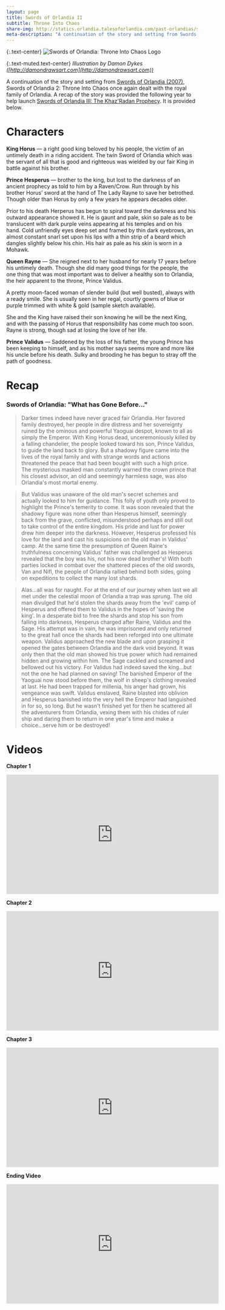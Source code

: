 ```yaml
---
layout: page
title: Swords of Orlandia II
subtitle: Throne Into Chaos
share-img: http://statics.orlandia.talesoforlandia.com/past-orlandias/swords/swords-2-logo.gif
meta-description: "A continuation of the story and setting from Swords of Orlandia (2007), Swords of Orlandia 2: Throne Into Chaos once again dealt with the royal family of Orlandia."
---
```


{:.text-center}
![Swords of Orlandia: Throne Into Chaos Logo][swords-2-logo]

{:.text-muted.text-center}
*Illustration by Damon Dykes ([http://damondrawsart.com](http://damondrawsart.com))*

A continuation of the story and setting from [Swords of Orlandia (2007)](/history/swords), Swords of Orlandia 2: Throne Into Chaos once again dealt with the royal family of Orlandia. A recap of the story was provided the following year to help launch [Swords of Orlandia III: The Khaz'Radan Prophecy](/history/swords-3). It is provided below.

# Characters

**King Horus** &mdash; a right good king beloved by his people, the victim of an untimely death in a riding accident. The twin Sword of Orlandia which was the servant of all that is good and righteous was wielded by our fair King in battle against his brother.

**Prince Hesperus** &mdash; brother to the king, but lost to the darkness of an ancient prophecy as told to him by a Raven/Crow. Run through by his brother Horus’ sword at the hand of The Lady Rayne to save her betrothed. Though older than Horus by only a few years he appears decades older.

Prior to his death Herperus has begun to spiral toward the darkness and his outward appearance showed it. He is gaunt and pale, skin so pale as to be translucent with dark purple veins appearing at his temples and on his hand. Cold unfriendly eyes deep set and framed by thin dark eyebrows, an almost constant snarl set upon his lips with a thin strip of a beard which dangles slightly below his chin. His hair as pale as his skin is worn in a Mohawk.

**Queen Rayne** &mdash; She reigned next to her husband for nearly 17 years before his untimely death. Though she did many good things for the people, the one thing that was most important was to deliver a healthy son to Orlandia, the heir apparent to the throne, Prince Validus.

A pretty moon-faced woman of slender build (but well busted), always with a ready smile. She is usually seen in her regal, courtly gowns of blue or purple trimmed with white & gold (sample sketch available).

She and the King have raised their son knowing he will be the next King, and with the passing of Horus that responsibility has come much too soon. Rayne is strong, though sad at losing the love of her life.

**Prince Validus** &mdash; Saddened by the loss of his father, the young Prince has been keeping to himself, and as his mother says seems more and more like his uncle before his death. Sulky and brooding he has begun to stray off the path of goodness.

# Recap

### Swords of Orlandia: "What has Gone Before..."

> Darker times indeed have never graced fair Orlandia. Her favored family destroyed, her people in dire distress and her sovereignty ruined by the ominous and powerful Yaoguai despot, known to all as simply the Emperor. With King Horus dead, unceremoniously killed by a falling chandelier, the people looked toward his son, Prince Validus, to guide the land back to glory. But a shadowy figure came into the lives of the royal family and with strange words and actions threatened the peace that had been bought with such a high price. The mysterious masked man constantly warned the crown prince that his closest advisor, an old and seemingly harmless sage, was also Orlandia's most mortal enemy.

> But Validus was unaware of the old man's secret schemes and actually looked to him for guidance. This folly of youth only proved to highlight the Prince's temerity to come. It was soon revealed that the shadowy figure was none other than Hesperus himself, seemingly back from the grave, conflicted, misunderstood perhaps and still out to take control of the entire kingdom. His pride and lust for power drew him deeper into the darkness. However, Hesperus professed his love for the land and cast his suspicions on the old man in Validus' camp. At the same time the presumption of Queen Raine's truthfulness concerning Validus' father was challenged as Hesperus revealed that the boy was his, not his now dead brother's! With both parties locked in combat over the shattered pieces of the old swords, Van and Nifl, the people of Orlandia rallied behind both sides, going on expeditions to collect the many lost shards.

> Alas...all was for naught. For at the end of our journey when last we all met under the celestial moon of Orlandia a trap was sprung. The old man divulged that he'd stolen the shards away from the 'evil' camp of Hesperus and offered them to Validus in the hopes of 'saving the king'. In a desperate bid to free the shards and stop his son from falling into darkness, Hesperus charged after Raine, Validus and the Sage. His attempt was in vain, he was imprisoned and only returned to the great hall once the shards had been reforged into one ultimate weapon. Validus approached the new blade and upon grasping it opened the gates between Orlandia and the dark void beyond. It was only then that the old man showed his true power which had remained hidden and growing within him. The Sage cackled and screamed and bellowed out his victory. For Validus had indeed saved the king...but not the one he had planned on saving! The banished Emperor of the Yaoguai now stood before them, the wolf in sheep's clothing revealed at last. He had been trapped for millenia, his anger had grown, his vengeance was swift. Validus enslaved, Raine blasted into oblivion and Hesperus banished into the very hell the Emperor had languished in for so, so long. But he wasn't finished yet for then he scattered all the adventurers from Orlandia, vexing them with his chides of ruler ship and daring them to return in one year's time and make a choice...serve him or be destroyed!

# Videos

**Chapter 1**

<iframe width="560" height="315" src="https://www.youtube.com/embed/lQJUd9KA16Y" frameborder="0" allowfullscreen></iframe>


**Chapter 2**

<iframe width="560" height="315" src="https://www.youtube.com/embed/FemH5PFeWLo" frameborder="0" allowfullscreen></iframe>

**Chapter 3**
<iframe width="560" height="315" src="https://www.youtube.com/embed/LWaeIQ57Ohc" frameborder="0" allowfullscreen></iframe>

**Ending Video**
<iframe width="560" height="315" src="https://www.youtube.com/embed/TBLLAYIIqb8" frameborder="0" allowfullscreen></iframe>


[swords-2-logo]: http://statics.orlandia.talesoforlandia.com/past-orlandias/swords/swords-2-logo.gif

